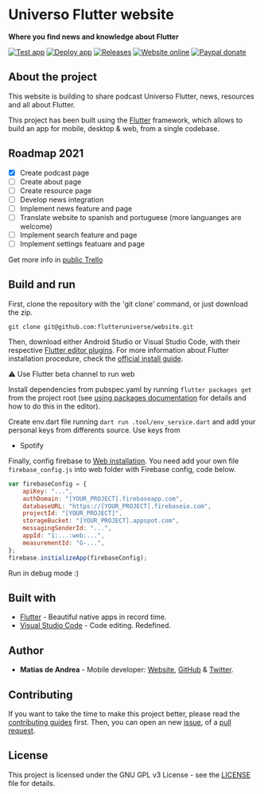 # Universo Flutter website

**Where you find news and knowledge about Flutter**

[![Test app](https://github.com/flutteruniverse/website/workflows/Test%20app/badge.svg)](https://github.com/flutteruniverse/website/actions?query=workflow%3A%22Test+app%22)
[![Deploy app](https://github.com/flutteruniverse/website/workflows/Deploy%20app/badge.svg)](https://github.com/flutteruniverse/website/actions?query=workflow%3A%22Deploy+app%22)
[![Releases](https://img.shields.io/github/v/release/flutteruniverse/website)](https://github.com/flutteruniverse/website/releases)
[![Website online](https://img.shields.io/website?up_message=online&url=https%3A%2F%2Funiversoflutter.com)](https://universoflutter.com)
[![Paypal donate](https://img.shields.io/badge/paypal-donate-blue)](https://paypal.me/deandreamatias)

## About the project

This website is building to share podcast Universo Flutter, news, resources and all about Flutter.

This project has been built using the [Flutter](https://flutter.dev/) framework, which allows to build an app for mobile, desktop & web, from a single codebase.

## Roadmap 2021

- [x] Create podcast page
- [ ] Create about page
- [ ] Create resource page
- [ ] Develop news integration
- [ ] Implement news feature and page
- [ ] Translate website to spanish and portuguese (more languanges are welcome)
- [ ] Implement search feature and page
- [ ] Implement settings featuare and page

Get more info in [public Trello](https://trello.com/b/eKsVAvyv)

## Build and run

First, clone the repository with the 'git clone' command, or just download the zip.

```shell
git clone git@github.com:flutteruniverse/website.git
```

Then, download either Android Studio or Visual Studio Code, with their respective [Flutter editor plugins](https://flutter.dev/docs/get-started/editor). For more information about Flutter installation procedure, check the [official install guide](https://flutter.dev/docs/get-started/install).

⚠ Use Flutter beta channel to run web

Install dependencies from pubspec.yaml by running `flutter packages get` from the project root (see [using packages documentation](https://flutter.dev/docs/development/packages-and-plugins/using-packages#adding-a-package-dependency-to-an-app) for details and how to do this in the editor).

Create env.dart file running `dart run .tool/env_service.dart` and add your personal keys from differents source. Use keys from

- Spotify

Finally, config firebase to [Web installation](https://firebase.flutter.dev/docs/installation/web).
You need add your own file `firebase_config.js` into web folder with Firebase config, code below.

```javascript
var firebaseConfig = {
    apiKey: "...",
    authDomain: "[YOUR_PROJECT].firebaseapp.com",
    databaseURL: "https://[YOUR_PROJECT].firebaseio.com",
    projectId: "[YOUR_PROJECT]",
    storageBucket: "[YOUR_PROJECT].appspot.com",
    messagingSenderId: "...",
    appId: "1:...:web:...",
    measurementId: "G-...",
};
firebase.initializeApp(firebaseConfig);
```

Run in debug mode :)

## Built with

- [Flutter](https://flutter.dev/) - Beautiful native apps in record time.
- [Visual Studio Code](https://code.visualstudio.com/) - Code editing. Redefined.

## Author

- **Matias de Andrea** - Mobile developer: [Website](https://deandreamatias.com), [GitHub](https://github.com/deandreamatias) & [Twitter](https://twitter.com/deandreamatias).

## Contributing

If you want to take the time to make this project better, please read the [contributing guides](https://github.com/flutteruniverse/website/blob/master/CONTRIBUTING.md) first. Then, you can open an new [issue](https://github.com/flutteruniverse/website/issues/new/choose), of a [pull request](https://github.com/flutteruniverse/website/compare).

## License

This project is licensed under the GNU GPL v3 License - see the [LICENSE](LICENSE) file for details.
